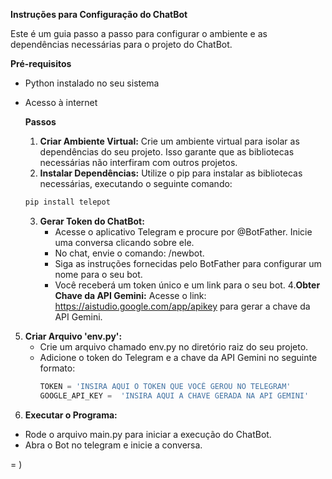 **Instruções para Configuração do ChatBot**

Este é um guia passo a passo para configurar o ambiente e as dependências necessárias para o projeto do ChatBot.

**Pré-requisitos**
* Python instalado no seu sistema
* Acesso à internet

  **Passos**
  1. **Criar Ambiente Virtual:** Crie um ambiente virtual para isolar as dependências do seu projeto. Isso garante que as bibliotecas necessárias não interfiram com outros projetos.
  2. **Instalar Dependências:** Utilize o pip para instalar as bibliotecas necessárias, executando o seguinte comando:

  ~~~Python
  pip install telepot 
  ~~~
  3. **Gerar Token do ChatBot:**
     * Acesse o aplicativo Telegram e procure por @BotFather. Inicie uma conversa clicando sobre ele.
     * No chat, envie o comando: /newbot.
     * Siga as instruções fornecidas pelo BotFather para configurar um nome para o seu bot.
     * Você receberá um token único e um link para o seu bot.
4.**Obter Chave da API Gemini:** Acesse o link: https://aistudio.google.com/app/apikey para gerar a chave da API Gemini.
5. **Criar Arquivo 'env.py':**
   * Crie um arquivo chamado env.py no diretório raiz do seu projeto.
   * Adicione o token do Telegram e a chave da API Gemini no seguinte formato:
       ~~~Python
       TOKEN = 'INSIRA AQUI O TOKEN QUE VOCÊ GEROU NO TELEGRAM' 
       GOOGLE_API_KEY =  'INSIRA AQUI A CHAVE GERADA NA API GEMINI'
       ~~~
6. **Executar o Programa:**
  * Rode o arquivo main.py para iniciar a execução do ChatBot.
  * Abra o Bot no telegram e inicie a conversa. 

= )
